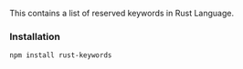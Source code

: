 This contains a list of reserved keywords in Rust Language.

### Installation
```
npm install rust-keywords
```
